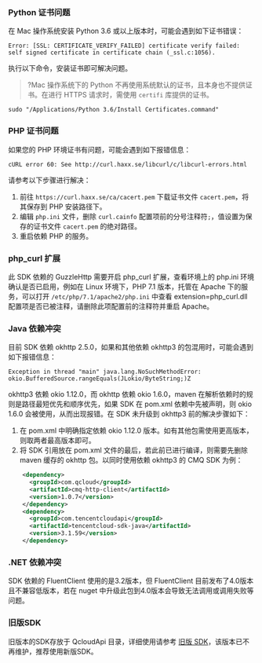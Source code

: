 ### Python 证书问题

在 Mac 操作系统安装 Python 3.6 或以上版本时，可能会遇到如下证书错误：
```
Error: [SSL: CERTIFICATE_VERIFY_FAILED] certificate verify failed: self signed certificate in certificate chain (_ssl.c:1056).
```
执行以下命令，安装证书即可解决问题。
>?Mac 操作系统下的 Python 不再使用系统默认的证书，且本身也不提供证书。在进行 HTTPS 请求时，需使用 `certifi` 库提供的证书。
>
```
sudo "/Applications/Python 3.6/Install Certificates.command"
```



### PHP 证书问题

如果您的 PHP 环境证书有问题，可能会遇到如下报错信息：
```
cURL error 60: See http://curl.haxx.se/libcurl/c/libcurl-errors.html
```
请参考以下步骤进行解决：
1. 前往 `https://curl.haxx.se/ca/cacert.pem` 下载证书文件 `cacert.pem`，将其保存到 PHP 安装路径下。
2. 编辑 `php.ini` 文件，删除 `curl.cainfo` 配置项前的分号注释符`;`，值设置为保存的证书文件 `cacert.pem` 的绝对路径。
3. 重启依赖 PHP 的服务。



### php_curl 扩展

此 SDK 依赖的 GuzzleHttp 需要开启 php_curl 扩展，查看环境上的 php.ini 环境确认是否已启用，例如在 Linux 环境下，PHP 7.1 版本，托管在 Apache 下的服务，可以打开 `/etc/php/7.1/apache2/php.ini` 中查看 extension=php_curl.dll 配置项是否已被注释，请删除此项配置前的注释符并重启 Apache。



### Java 依赖冲突

目前 SDK 依赖 okhttp 2.5.0，如果和其他依赖 okhttp3 的包混用时，可能会遇到如下报错信息：
```
Exception in thread "main" java.lang.NoSuchMethodError: okio.BufferedSource.rangeEquals(JLokio/ByteString;)Z
```
okhttp3 依赖 okio 1.12.0，而 okhttp 依赖 okio 1.6.0，maven 在解析依赖时的规则是路径最短优先和顺序优先，如果 SDK 在 pom.xml 依赖中先被声明，则 okio 1.6.0 会被使用，从而出现报错。在 SDK 未升级到 okhttp3 前的解决步骤如下：
1. 在 pom.xml 中明确指定依赖 okio 1.12.0 版本。如有其他包需使用更高版本，则取两者最高版本即可。
2. 将 SDK 引用放在 pom.xml 文件的最后，若此前已进行编译，则需要先删除 maven 缓存的 okhttp 包。以同时使用依赖 okhttp3 的 CMQ SDK 为例：
```xml
    <dependency>
      <groupId>com.qcloud</groupId>
      <artifactId>cmq-http-client</artifactId>
      <version>1.0.7</version>
    </dependency>
    <dependency>
      <groupId>com.tencentcloudapi</groupId>
      <artifactId>tencentcloud-sdk-java</artifactId>
      <version>3.1.59</version>
    </dependency>
```



### .NET 依赖冲突

 SDK 依赖的 FluentClient 使用的是3.2版本，但 FluentClient 目前发布了4.0版本且不兼容低版本，若在 nuget 中升级此包到4.0版本会导致无法调用或调用失败等问题。 



### 旧版SDK
旧版本的SDK存放于 QcloudApi 目录，详细使用请参考 [旧版 SDK](https://github.com/QcloudApi)，该版本已不再维护，推荐使用新版SDK。
